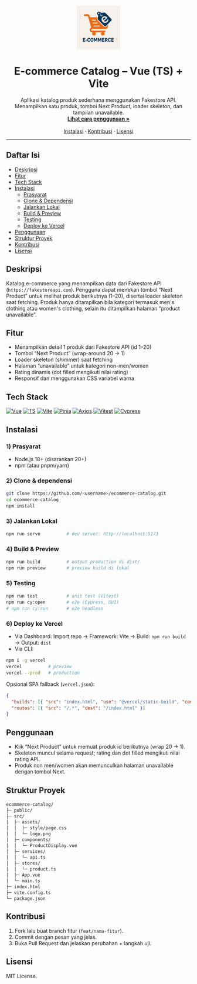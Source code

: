 <p align="center">
  <a href="#">
    <img src="src/assets/icon.png" alt="Ecommerce Catalog Logo" width="120" />
  </a>
</p>

<h1 align="center">E-commerce Catalog – Vue (TS) + Vite</h1>

<p align="center">
  Aplikasi katalog produk sederhana menggunakan Fakestore API.<br/>
  Menampilkan satu produk, tombol Next Product, loader skeleton, dan tampilan unavailable.
  <br/>
  <a href="#penggunaan"><strong>Lihat cara penggunaan »</strong></a>
  <br/>
  <br/>
  <a href="#instalasi">Instalasi</a>
  ·
  <a href="#kontribusi">Kontribusi</a>
  ·
  <a href="#lisensi">Lisensi</a>
</p>

---

## Daftar Isi
- [Deskripsi](#deskripsi)
- [Fitur](#fitur)
- [Tech Stack](#tech-stack)
- [Instalasi](#instalasi)
  - [Prasyarat](#1-prasyarat)
  - [Clone & Dependensi](#2-clone--dependensi)
  - [Jalankan Lokal](#3-jalankan-lokal)
  - [Build & Preview](#4-build--preview)
  - [Testing](#5-testing)
  - [Deploy ke Vercel](#6-deploy-ke-vercel)
- [Penggunaan](#penggunaan)
- [Struktur Proyek](#struktur-proyek)
- [Kontribusi](#kontribusi)
- [Lisensi](#lisensi)

## Deskripsi
Katalog e-commerce yang menampilkan data dari Fakestore API (`https://fakestoreapi.com`).
Pengguna dapat menekan tombol “Next Product” untuk melihat produk berikutnya (1–20),
disertai loader skeleton saat fetching. Produk hanya ditampilkan bila kategori termasuk
men's clothing atau women's clothing, selain itu ditampilkan halaman “product unavailable”.

## Fitur
- Menampilkan detail 1 produk dari Fakestore API (id 1–20)
- Tombol “Next Product” (wrap-around 20 → 1)
- Loader skeleton (shimmer) saat fetching
- Halaman “unavailable” untuk kategori non-men/women
- Rating dinamis (dot filled mengikuti nilai rating)
- Responsif dan menggunakan CSS variabel warna

## Tech Stack
<p>
  <a href="https://vuejs.org/"><img src="https://img.shields.io/badge/Vue%202.7-4FC08D?style=for-the-badge&logo=vue.js&logoColor=white" alt="Vue"/></a>
  <a href="https://www.typescriptlang.org/"><img src="https://img.shields.io/badge/TypeScript-3178C6?style=for-the-badge&logo=typescript&logoColor=white" alt="TS"/></a>
  <a href="https://vitejs.dev/"><img src="https://img.shields.io/badge/Vite-646CFF?style=for-the-badge&logo=vite&logoColor=white" alt="Vite"/></a>
  <a href="https://pinia.vuejs.org/"><img src="https://img.shields.io/badge/Pinia-F7DF1E?style=for-the-badge&logo=pinia&logoColor=black" alt="Pinia"/></a>
  <a href="https://axios-http.com/"><img src="https://img.shields.io/badge/Axios-5A29E4?style=for-the-badge&logo=axios&logoColor=white" alt="Axios"/></a>
  <a href="https://vitest.dev/"><img src="https://img.shields.io/badge/Vitest-6E9F18?style=for-the-badge&logo=vitest&logoColor=white" alt="Vitest"/></a>
  <a href="https://www.cypress.io/"><img src="https://img.shields.io/badge/Cypress-17202C?style=for-the-badge&logo=cypress&logoColor=white" alt="Cypress"/></a>
</p>

## Instalasi
### 1) Prasyarat
- Node.js 18+ (disarankan 20+)
- npm (atau pnpm/yarn)

### 2) Clone & dependensi
```bash
git clone https://github.com/<username>/ecommerce-catalog.git
cd ecommerce-catalog
npm install
```

### 3) Jalankan Lokal
```bash
npm run serve          # dev server: http://localhost:5173
```

### 4) Build & Preview
```bash
npm run build          # output production di dist/
npm run preview        # preview build di lokal
```

### 5) Testing
```bash
npm run test           # unit test (Vitest)
npm run cy:open        # e2e (Cypress, GUI)
# npm run cy:run       # e2e headless
```

### 6) Deploy ke Vercel
- Via Dashboard: Import repo → Framework: Vite → Build: `npm run build` → Output: `dist`
- Via CLI:
```bash
npm i -g vercel
vercel          # preview
vercel --prod   # production
```
Opsional SPA fallback (`vercel.json`):
```json
{
  "builds": [{ "src": "index.html", "use": "@vercel/static-build", "config": { "distDir": "dist" } }],
  "routes": [{ "src": "/.*", "dest": "/index.html" }]
}
```

## Penggunaan
- Klik “Next Product” untuk memuat produk id berikutnya (wrap 20 → 1).
- Skeleton muncul selama request; rating dan dot filled mengikuti nilai rating API.
- Produk non men/women akan memunculkan halaman unavailable dengan tombol Next.

## Struktur Proyek
```
ecommerce-catalog/
├─ public/
├─ src/
│  ├─ assets/
│  │  ├─ style/page.css
│  │  └─ logo.png
│  ├─ components/
│  │  └─ ProductDisplay.vue
│  ├─ services/
│  │  └─ api.ts
│  ├─ stores/
│  │  └─ product.ts
│  ├─ App.vue
│  └─ main.ts
├─ index.html
├─ vite.config.ts
└─ package.json
```

## Kontribusi
1. Fork lalu buat branch fitur (`feat/nama-fitur`).
2. Commit dengan pesan yang jelas.
3. Buka Pull Request dan jelaskan perubahan + langkah uji.

## Lisensi
MIT License.

